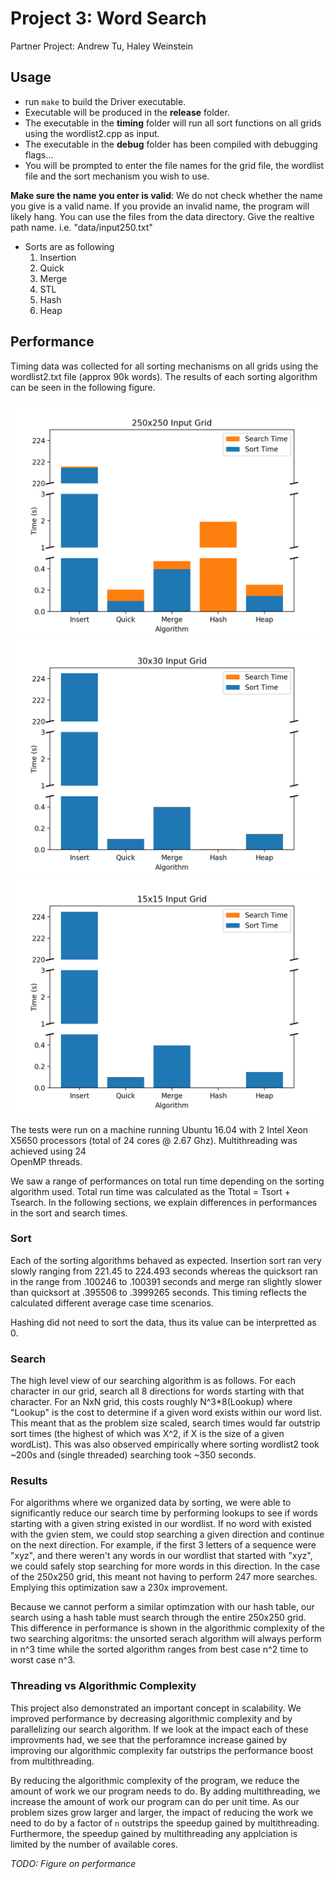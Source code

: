 # Project 3: Word Search
Partner Project: Andrew Tu, Haley Weinstein

## Usage
- run `make` to build the Driver executable. 
- Executable will be produced in the **release** folder. 
- The executable in the **timing** folder will run all sort functions on all grids
using the wordlist2.cpp as input. 
- The executable in the **debug** folder has been compiled with debugging flags...
- You will be prompted to enter the file names for the grid file, the wordlist file 
and the sort mechanism you wish to use. 

**Make sure the name you enter is valid**: We do not check whether the name you give 
is a valid name. If you provide an invalid name, the program will likely hang. 
You can use the files from the data directory. Give the realtive path name. i.e.
"data/input250.txt"

- Sorts are as following
  1. Insertion
  2. Quick
  3. Merge
  4. STL
  5. Hash
  6. Heap 

## Performance
Timing data was collected for all sorting mechanisms on all grids using the 
wordlist2.txt file (approx 90k words). The results of each sorting algorithm can 
be seen in the following figure. 

![grid250](figures/250.png)
![grid30](figures/30.png)
![grid15](figures/15.png)

The tests were run on a machine running Ubuntu 16.04 with 2 Intel Xeon X5650 
processors (total of 24 cores @ 2.67 Ghz). Multithreading was achieved using 24  
OpenMP threads. 

We saw a range of performances on total run time depending on the sorting algorithm 
used. Total run time was calculated as the Ttotal = Tsort + Tsearch. In the 
following sections, we explain differences in performances in the sort and search 
times.

### Sort
Each of the sorting algorithms behaved as expected.  Insertion sort ran very 
slowly ranging from 221.45 to 224.493 seconds whereas the quicksort ran in the 
range from .100246 to .100391 seconds and merge ran slightly slower than quicksort 
at .395506 to .3999265 seconds. This timing reflects the calculated different 
average case time scenarios. 

Hashing did not need to sort the data, thus its value can be interpretted as 0.

### Search
The high level view of our searching algorithm is as follows. For each character 
in our grid, search all 8 directions for words starting with that character. For
an NxN grid, this costs roughly N^3\*8(Lookup) where "Lookup" is the cost to determine
if a given word exists within our word list. This meant that as the problem size
scaled, search times would far outstrip sort times (the highest of which was X^2, 
if X is the size of a given wordList). This was also observed empirically where 
sorting wordlist2 took ~200s and (single threaded) searching took ~350 seconds. 

### Results
For algorithms where we organized data by sorting, we were able to significantly 
reduce our search time by performing lookups to see if words starting with a given 
string existed in our wordlist. If no word with existed with the gvien stem, we could 
stop searching a given direction and continue on the next direction. For example,
if the first 3 letters of a sequence were "xyz", and there weren't any words in 
our wordlist that started with "xyz", we could safely stop searching for more
words in this direction. In the case of the 250x250 grid, this meant not having 
to perform 247 more searches. Emplying this optimization saw a 230x improvement. 

Because we cannot perform a similar optimzation with our hash table, our search
using a hash table must search through the entire 250x250 grid. This difference in
performance is shown in the algorithmic complexity of the two searching algoritms:
the unsorted serach algorithm will always perform in n^3 time while the sorted 
algorithm ranges from best case n^2 time to worst case n^3. 

### Threading vs Algorithmic Complexity
This project also demonstrated an important concept in scalability. We improved 
performance by decreasing algorithmic complexity and by parallelizing our 
search algorithm. If we look at the impact each of these improvments had, we see 
that the perforamnce increase gained by improving our algorithmic complexity far
outstrips the performance boost from multithreading. 

By reducing the algorithmic complexity of the program, we reduce the amount of 
work we our program needs to do. By adding multithreading, we increase the amount 
of work our program can do per unit time. As our problem sizes grow larger and 
larger, the impact of reducing the work we need to do by a factor of `n` outstrips 
the speedup gained by multithreading. Furthermore, the speedup gained by multithreading
any applciation is limited by the number of available cores.


*TODO: Figure on performance*
